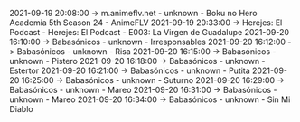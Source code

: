 2021-09-19 20:08:00 -> m.animeflv.net - unknown - Boku no Hero Academia 5th Season 24 - AnimeFLV
2021-09-19 20:33:00 -> Herejes: El Podcast - Herejes: El Podcast - E003: La Virgen de Guadalupe
2021-09-20 16:10:00 -> Babasónicos - unknown - Irresponsables
2021-09-20 16:12:00 -> Babasónicos - unknown - Risa
2021-09-20 16:15:00 -> Babasónicos - unknown - Pistero
2021-09-20 16:18:00 -> Babasónicos - unknown - Estertor
2021-09-20 16:21:00 -> Babasónicos - unknown - Putita
2021-09-20 16:25:00 -> Babasónicos - unknown - Suturno
2021-09-20 16:29:00 -> Babasónicos - unknown - Mareo
2021-09-20 16:31:00 -> Babasónicos - unknown - Mareo
2021-09-20 16:34:00 -> Babasónicos - unknown - Sin Mi Diablo
